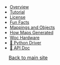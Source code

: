 - [Overview](README.md)
- [Tutorial](tutorial.md)
- [License](license.md)
- [Fun Facts](crazy.md)
- [Mappings and Objects](maps.md)
- [How Maps Generated](scripts.md)
- [Woc Hardware](woc_hardware.md)
- [🔗 Python Driver](https://ssc-oscar.github.io/python-woc/)
- [🔗 API Doc](http://localhost:8234/docs)

<div style="position: sticky; bottom: 0px; border-top: 2px solid var(--mono-tint1); margin-top: 2.5px; " >
    <a href="/" style="background-color:var(--mono-tint3); ">
        <div style=" padding-left: 20px; font-size: 16px; background: no-repeat 2px calc(50% - 2.5px) / 6px 5px linear-gradient(135deg, transparent 2.75px, var(--mono-tint1) 2.75px 4.25px, transparent 4px), no-repeat 2px calc(50% + 2.5px) / 6px 5px linear-gradient(45deg, transparent 2.75px, var(--mono-tint1) 2.75px 4.25px, transparent 4px); margin-top: 2.5px; margin-bottom: 2.5px;">
            Back to main site
        </div>
    </a>
</div>
